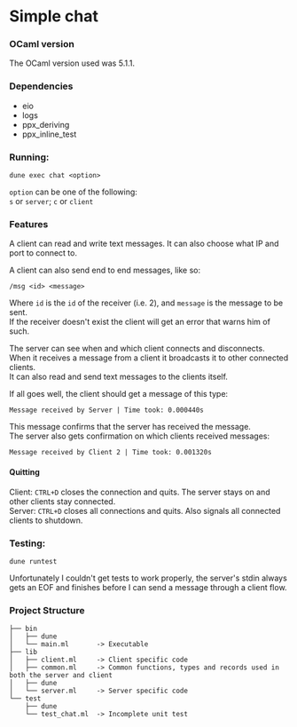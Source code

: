 # Simple chat

### OCaml version

The OCaml version used was 5.1.1.

### Dependencies
- eio 
- logs
- ppx_deriving
- ppx_inline_test

### Running:

```
dune exec chat <option>
```

`option` can be one of the following:  
`s` or `server`; `c` or `client`

### Features

A client can read and write text messages. It can also choose what IP and port to connect to.

A client can also send end to end messages, like so:
```
/msg <id> <message>
```
Where `id` is the `id` of the receiver (i.e. 2), and `message` is the message to be sent.  
If the receiver doesn't exist the client will get an error that warns him of such.

The server can see when and which client connects and disconnects.  
When it receives a message from a client it broadcasts it to other connected clients.  
It can also read and send text messages to the clients itself.

If all goes well, the client should get a message of this type:  
```
Message received by Server | Time took: 0.000440s
```
This message confirms that the server has received the message.  
The server also gets confirmation on which clients received messages:  
```
Message received by Client 2 | Time took: 0.001320s
```

#### Quitting
Client: `CTRL+D` closes the connection and quits. The server stays on and other clients stay connected.  
Server: `CTRL+D` closes all connections and quits. Also signals all connected clients to shutdown.

### Testing:

```
dune runtest
```

Unfortunately I couldn't get tests to work properly, the server's stdin always gets an EOF and finishes
before I can send a message through a client flow.

### Project Structure
```
├── bin
│   ├── dune
│   └── main.ml       -> Executable
├── lib
│   ├── client.ml     -> Client specific code
│   ├── common.ml     -> Common functions, types and records used in both the server and client
│   ├── dune
│   └── server.ml     -> Server specific code
└── test
    ├── dune
    └── test_chat.ml  -> Incomplete unit test
```

